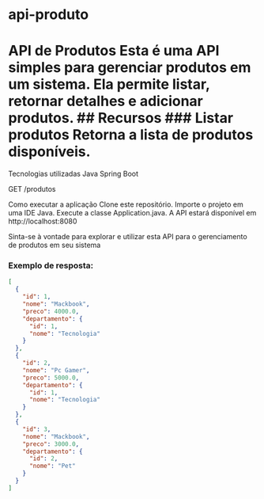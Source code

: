 # api-produto
# API de Produtos  Esta é uma API simples para gerenciar produtos em um sistema. Ela permite listar, retornar detalhes e adicionar produtos.  ## Recursos  ### Listar produtos  Retorna a lista de produtos disponíveis.

Tecnologias utilizadas
Java
Spring Boot

GET /produtos

Como executar a aplicação
Clone este repositório.
Importe o projeto em uma IDE Java.
Execute a classe Application.java.
A API estará disponível em http://localhost:8080

Sinta-se à vontade para explorar e utilizar esta API para o gerenciamento de produtos em seu sistema

### Exemplo de resposta:

```json
[
  {
    "id": 1,
    "nome": "Mackbook",
    "preco": 4000.0,
    "departamento": {
      "id": 1,
      "nome": "Tecnologia"
    }
  },
  {
    "id": 2,
    "nome": "Pc Gamer",
    "preco": 5000.0,
    "departamento": {
      "id": 1,
      "nome": "Tecnologia"
    }
  },
  {
    "id": 3,
    "nome": "Mackbook",
    "preco": 3000.0,
    "departamento": {
      "id": 2,
      "nome": "Pet"
    }
  }
]
